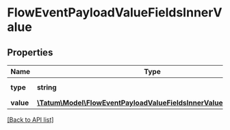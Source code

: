 # FlowEventPayloadValueFieldsInnerValue

## Properties

Name | Type | Description | Notes
------------ | ------------- | ------------- | -------------
**type** | **string** | Type of the value | [optional]
**value** | [**\Tatum\Model\FlowEventPayloadValueFieldsInnerValueOneOf1Value**](FlowEventPayloadValueFieldsInnerValueOneOf1Value.md) |  | [optional]

[[Back to API list]](../../README.md#api-endpoints)
